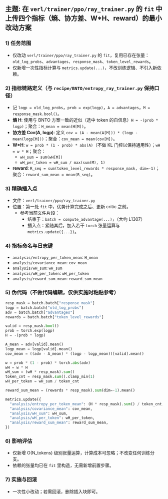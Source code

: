 ## 主题: 在 `verl/trainer/ppo/ray_trainer.py` 的 `fit` 中上传四个指标（熵、协方差、W*H、reward）的最小改动方案

### 1) 任务范围
- 仅改动 `verl/trainer/ppo/ray_trainer.py` 的 `fit`，复用已存在张量：`old_log_probs`、`advantages`、`response_mask`、`token_level_rewards`。
- 仅新增一次性指标计算与 `metrics.update(...)`，不改训练逻辑、不引入新依赖。

### 2) 指标链路定义（与 `recipe/BNTO/entropy_ray_trainer.py` 保持口径）
- 记 `logp = old_log_probs`，`prob = exp(logp)`，`A = advantages`，`M = response_mask.bool()`。
- **熵 H**: 使用与 BNTO 方案一致的近似（选中 token 的自信息）`H = -(prob * logp)`；聚合：`H_mean = mean(H[M])`。
- **协方差 Cov(A, logp)**: 定义 `cov = (A - mean(A[M])) * (logp - mean(logp[M]))`；聚合：`cov_mean = mean(cov[M])`。
- **W*H**: `w = prob * (1 - prob) * abs(A)`（不做 KL 门控以保持通用性）；`wH = w * H`；聚合：
  - `wH_sum = sum(wH[M])`
  - `wH_per_token = wH_sum / max(sum(M), 1)`
- **reward**: `R_seq = sum(token_level_rewards * response_mask, dim=-1)`；聚合：`reward_sum_mean = mean(R_seq)`。

### 3) 精确插入点
- 文件：`verl/trainer/ppo/ray_trainer.py`
- 位置：第一处 `fit` 中，优势计算完成之后、更新 critic 之前。
  - 参考当前文件片段：
    - 结束于：`batch = compute_advantage(...);`（大约 L1307）
    - 插入点：紧随其后，加入若干 `torch` 张量运算与 `metrics.update({...})`。

### 4) 指标命名与日志键
- `analysis/entropy_per_token_mean`: `H_mean`
- `analysis/covariance_mean`: `cov_mean`
- `analysis/wH_sum`: `wH_sum`
- `analysis/wH_per_token`: `wH_per_token`
- `analysis/reward_sum_mean`: `reward_sum_mean`

### 5) 伪代码（不做代码编辑，仅供实施时粘贴参考）
```python
resp_mask = batch.batch["response_mask"]
logp = batch.batch["old_log_probs"]
adv = batch.batch["advantages"]
rewards = batch.batch["token_level_rewards"]

valid = resp_mask.bool()
prob = torch.exp(logp)
H = -(prob * logp)

A_mean = adv[valid].mean()
logp_mean = logp[valid].mean()
cov_mean = ((adv - A_mean) * (logp - logp_mean))[valid].mean()

w = prob * (1 - prob) * torch.abs(adv)
wH = w * H
wH_sum = (wH * resp_mask).sum()
token_cnt = resp_mask.sum().clamp_min(1)
wH_per_token = wH_sum / token_cnt

reward_sum_mean = (rewards * resp_mask).sum(dim=-1).mean()

metrics.update({
  "analysis/entropy_per_token_mean": (H * resp_mask).sum() / token_cnt,
  "analysis/covariance_mean": cov_mean,
  "analysis/wH_sum": wH_sum,
  "analysis/wH_per_token": wH_per_token,
  "analysis/reward_sum_mean": reward_sum_mean,
})
```

### 6) 影响评估
- 仅新增 O(N_tokens) 级别张量运算，计算成本可忽略；不改变任何训练分支。
- 依赖的张量均已在 `fit` 里构造，无需新增前置步骤。

### 7) 实施与回滚
- 一次性小改动；若需回滚，删除插入块即可。
